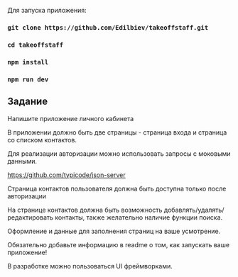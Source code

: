 Для запуска приложения:
### `git clone https://github.com/Edilbiev/takeoffstaff.git`
### `cd takeoffstaff`
### `npm install`
### `npm run dev`

<h2>Задание</h2>
Напишите приложение личного кабинета

В приложении должно быть две страницы - страница входа и страница со списком контактов.

Для реализации авторизации можно использовать запросы с моковыми данными.

https://github.com/typicode/json-server

Страница контактов пользователя должна быть доступна только после авторизации

На странице контактов должна быть возможность добавлять/удалять/редактировать контакты, также желательно наличие функции поиска.

Оформление и данные для заполнения страниц на ваше усмотрение.

Обязательно добавьте информацию в readme о том, как запускать ваше приложение!

В разработке можно пользоваться UI фреймворками.
